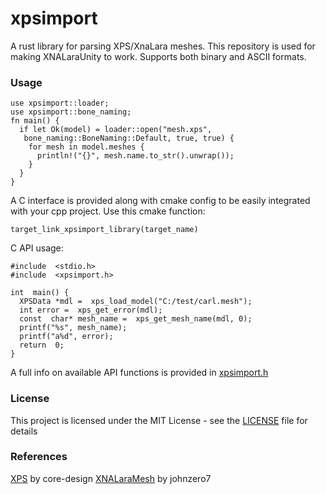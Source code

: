 
# xpsimport
A rust library for parsing XPS/XnaLara meshes. This repository is used for making XNALaraUnity to work. Supports both binary and ASCII formats.

### Usage
```
use xpsimport::loader;  
use xpsimport::bone_naming;  
fn main() {  
  if let Ok(model) = loader::open("mesh.xps",   
   bone_naming::BoneNaming::Default, true, true) {  
    for mesh in model.meshes {  
      println!("{}", mesh.name.to_str().unwrap());  
    }  
  }  
}
```
A C interface is provided along with cmake config to be easily integrated with your cpp project. Use this cmake function:

``target_link_xpsimport_library(target_name)``

C API usage:
```
#include  <stdio.h>
#include  <xpsimport.h>

int  main() {
  XPSData *mdl =  xps_load_model("C:/test/carl.mesh");
  int error =  xps_get_error(mdl);
  const  char* mesh_name =  xps_get_mesh_name(mdl, 0);
  printf("%s", mesh_name);
  printf("a%d", error);
  return  0;
}
```
A full info on available API functions is provided in [xpsimport.h](include/xpsimport.h) 
### License 
This project is licensed under the MIT License - see the [LICENSE](LICENSE) file for details
### References

[XPS](http://www.core-design.com/community_xps.html) by core-design
[XNALaraMesh](https://github.com/johnzero7/XNALaraMesh) by johnzero7
